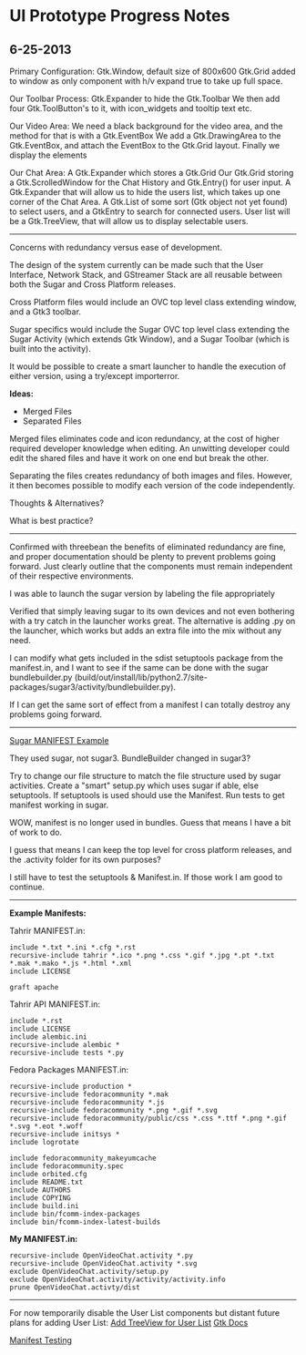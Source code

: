 
# UI Prototype Progress Notes
## 6-25-2013


Primary Configuration:
Gtk.Window, default size of 800x600
Gtk.Grid added to window as only component with h/v expand true to take up full space.

Our Toolbar Process:
Gtk.Expander to hide the Gtk.Toolbar
We then add four Gtk.ToolButton's to it, with icon_widgets and tooltip text etc.

Our Video Area:
We need a black background for the video area, and the method for that is with a Gtk.EventBox
We add a Gtk.DrawingArea to the Gtk.EventBox, and attach the EventBox to the Gtk.Grid layout.
Finally we display the elements

Our Chat Area:
A Gtk.Expander which stores a Gtk.Grid
Our Gtk.Grid storing a Gtk.ScrolledWindow for the Chat History and Gtk.Entry() for user input.
A Gtk.Expander that will allow us to hide the users list, which takes up one corner of the Chat Area.
A Gtk.List of some sort (Gtk object not yet found) to select users, and a GtkEntry to search for connected users.
User list will be a Gtk.TreeView, that will allow us to display selectable users.

---

Concerns with redundancy versus ease of development.

The design of the system currently can be made such that the User Interface, Network Stack, and GStreamer Stack are all reusable between both the Sugar and Cross Platform releases.

Cross Platform files would include an OVC top level class extending window, and a Gtk3 toolbar.

Sugar specifics would include the Sugar OVC top level class extending the Sugar Activity (which extends Gtk Window), and a Sugar Toolbar (which is built into the activity).

It would be possible to create a smart launcher to handle the execution of either version, using a try/except importerror.


**Ideas:**

- Merged Files
- Separated Files

Merged files eliminates code and icon redundancy, at the cost of higher required developer knowledge when editing.  An unwitting developer could edit the shared files and have it work on one end but break the other.

Separating the files creates redundancy of both images and files.  However, it then becomes possible to modify each version of the code independently.


Thoughts & Alternatives?

What is best practice?


---

Confirmed with threebean the benefits of eliminated redundancy are fine, and proper documentation should be plenty to prevent problems going forward.  Just clearly outline that the components must remain independent of their respective environments.

I was able to launch the sugar version by labeling the file appropriately

Verified that simply leaving sugar to its own devices and not even bothering with a try catch in the launcher works great.  The alternative is adding .py on the launcher, which works but adds an extra file into the mix without any need.

I can modify what gets included in the sdist setuptools package from the manifest.in, and I want to see if the same can be done with the sugar bundlebuilder.py (build/out/install/lib/python2.7/site-packages/sugar3/activity/bundlebuilder.py).

If I can get the same sort of effect from a manifest I can totally destroy any problems going forward.

---

[Sugar MANIFEST Example](https://git.sugarlabs.org/projects/physics)

They used sugar, not sugar3.  BundleBuilder changed in sugar3?

Try to change our file structure to match the file structure used by sugar activities.
Create a "smart" setup.py which uses sugar if able, else setuptools.
If setuptools is used should use the Manifest.
Run tests to get manifest working in sugar.



WOW, manifest is no longer used in bundles.  Guess that means I have a bit of work to do.

I guess that means I can keep the top level for cross platform releases, and the .activity folder for its own purposes?

I still have to test the setuptools & Manifest.in.  If those work I am good to continue.

---

**Example Manifests:**

Tahrir MANIFEST.in:

    include *.txt *.ini *.cfg *.rst
    recursive-include tahrir *.ico *.png *.css *.gif *.jpg *.pt *.txt *.mak *.mako *.js *.html *.xml
    include LICENSE

    graft apache



Tahrir API MANIFEST.in:

    include *.rst
    include LICENSE
    include alembic.ini
    recursive-include alembic *
    recursive-include tests *.py


Fedora Packages MANIFEST.in:

    recursive-include production *
    recursive-include fedoracommunity *.mak
    recursive-include fedoracommunity *.js
    recursive-include fedoracommunity *.png *.gif *.svg
    recursive-include fedoracommunity/public/css *.css *.ttf *.png *.gif *.svg *.eot *.woff
    recursive-include initsys *
    include logrotate

    include fedoracommunity_makeyumcache
    include fedoracommunity.spec
    include orbited.cfg
    include README.txt
    include AUTHORS
    include COPYING
    include build.ini
    include bin/fcomm-index-packages
    include bin/fcomm-index-latest-builds


**My MANIFEST.in:**

    recursive-include OpenVideoChat.activity *.py
    recursive-include OpenVideoChat.activity *.svg
    exclude OpenVideoChat.activity/setup.py
    exclude OpenVideoChat.activity/activity/activity.info
    prune OpenVideoChat.activty/dist



---

For now temporarily disable the User List components but distant future plans for adding User List:
[Add TreeView for User List](http://python-gtk-3-tutorial.readthedocs.org/en/latest/treeview.html)
[Gtk Docs](https://developer.gnome.org/gtk3/3.0/)

[Manifest Testing](http://docs.python.org/2/distutils/sourcedist.html)

